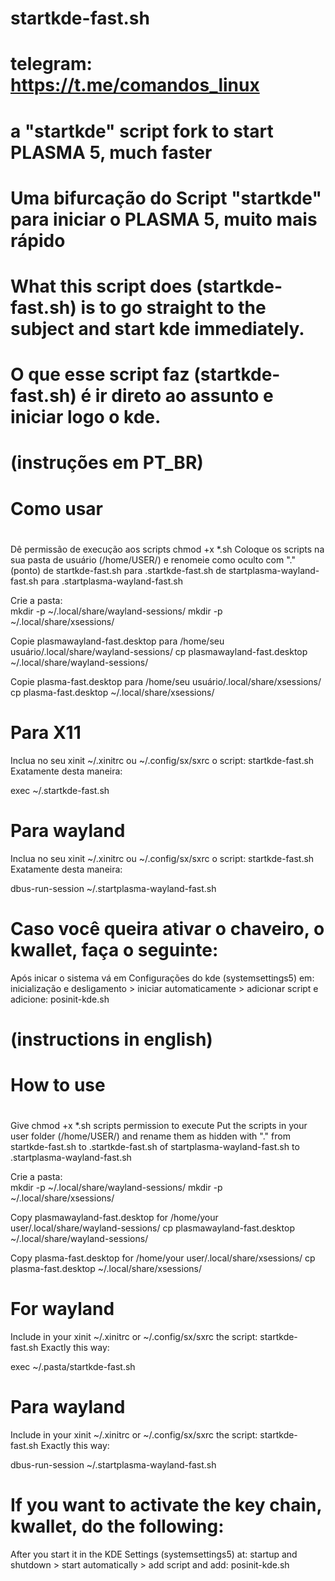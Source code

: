 # startkde-fast.sh
#              telegram:     https://t.me/comandos_linux
#
# a "startkde" script fork to start PLASMA 5, much faster
# Uma bifurcação do Script "startkde" para iniciar o PLASMA 5, muito mais rápido
#
# What this script does (startkde-fast.sh) is to go straight to the subject and start kde immediately.
# O que esse script faz (startkde-fast.sh) é ir direto ao assunto e iniciar logo o kde.

#                              (instruções em PT_BR)
#                                    Como usar 
# 

Dê permissão de execução aos scripts chmod +x *.sh
Coloque os scripts na sua pasta de usuário (/home/USER/) e renomeie como oculto com "." (ponto)
de startkde-fast.sh   para   .startkde-fast.sh
de startplasma-wayland-fast.sh   para   .startplasma-wayland-fast.sh

Crie a pasta:  
mkdir -p ~/.local/share/wayland-sessions/
mkdir -p ~/.local/share/xsessions/

Copie  plasmawayland-fast.desktop   para   /home/seu usuário/.local/share/wayland-sessions/
cp plasmawayland-fast.desktop ~/.local/share/wayland-sessions/

Copie  plasma-fast.desktop   para   /home/seu usuário/.local/share/xsessions/
cp plasma-fast.desktop ~/.local/share/xsessions/

# Para X11 

Inclua no seu xinit ~/.xinitrc ou ~/.config/sx/sxrc o script: startkde-fast.sh
Exatamente desta maneira:

exec ~/.startkde-fast.sh

# Para wayland

Inclua no seu xinit ~/.xinitrc ou ~/.config/sx/sxrc o script: startkde-fast.sh
Exatamente desta maneira:

dbus-run-session ~/.startplasma-wayland-fast.sh

# Caso você queira ativar o chaveiro, o kwallet, faça o seguinte:
Após inicar o sistema vá em  Configurações do kde (systemsettings5) em:
inicialização e desligamento > iniciar automaticamente > adicionar script
e adicione:      posinit-kde.sh


#                            (instructions in english)
#                                   How to use
#

Give chmod +x *.sh scripts permission to execute
Put the scripts in your user folder (/home/USER/) and rename them as hidden with "."
from startkde-fast.sh to .startkde-fast.sh
of startplasma-wayland-fast.sh to .startplasma-wayland-fast.sh

Crie a pasta:  
mkdir -p ~/.local/share/wayland-sessions/
mkdir -p ~/.local/share/xsessions/

Copy  plasmawayland-fast.desktop   for   /home/your user/.local/share/wayland-sessions/
cp plasmawayland-fast.desktop ~/.local/share/wayland-sessions/

Copy  plasma-fast.desktop   for   /home/your user/.local/share/xsessions/
cp plasma-fast.desktop ~/.local/share/xsessions/

# For wayland

Include in your xinit ~/.xinitrc or ~/.config/sx/sxrc the script: startkde-fast.sh
Exactly this way:

exec ~/.pasta/startkde-fast.sh

# Para wayland
Include in your xinit ~/.xinitrc or ~/.config/sx/sxrc the script: startkde-fast.sh
Exactly this way:

dbus-run-session ~/.startplasma-wayland-fast.sh

# If you want to activate the key chain, kwallet, do the following:
After you start it in the KDE Settings (systemsettings5) at:
startup and shutdown > start automatically > add script
and add:     posinit-kde.sh
